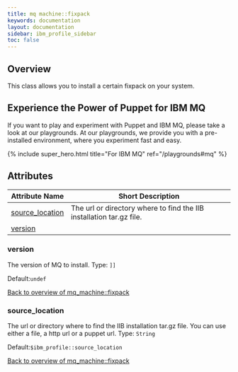```yaml
---
title: mq machine::fixpack
keywords: documentation
layout: documentation
sidebar: ibm_profile_sidebar
toc: false
---
```

## Overview

This class allows you to install a certain fixpack 
on your system.






## Experience the Power of Puppet for IBM MQ

If you want to play and experiment with Puppet and IBM MQ, please take a look at our playgrounds. At our playgrounds, we provide you with a pre-installed environment, where you experiment fast and easy.

{% include super_hero.html title="For IBM MQ" ref="/playgrounds#mq" %}


## Attributes



Attribute Name                                          | Short Description                                                    |
------------------------------------------------------- | -------------------------------------------------------------------- |
[source_location](#mq_machine::fixpack_source_location) | The url or directory where to find the IIB installation tar.gz file. |
[version](#mq_machine::fixpack_version)                 |                                                                      |




### version<a name='mq_machine::fixpack_version'>

The version of MQ to install.
Type: `]]`

Default:`undef`

[Back to overview of mq_machine::fixpack](#attributes)

### source_location<a name='mq_machine::fixpack_source_location'>

The url or directory where to find the IIB installation tar.gz file. You can use
either a file, a http url or a puppet url.
Type: `String`

Default:`$ibm_profile::source_location`

[Back to overview of mq_machine::fixpack](#attributes)
